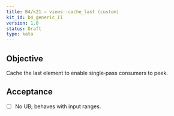 ```yaml
---
title: B4/k21 — views::cache_last (custom)
kit_id: b4_generic_II
version: 1.0
status: Draft
type: kata
---
```

## Objective
Cache the last element to enable single‑pass consumers to peek.
## Acceptance
- [ ] No UB; behaves with input ranges.